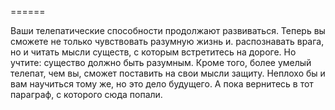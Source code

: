 ======

Ваши телепатические способности продолжают развиваться. Теперь вы сможете не только чувствовать разумную жизнь и. распознавать врага, но и читать мысли существ, с которым встретитесь на дороге. Но учтите: существо должно быть разумным. Кроме того, более умелый телепат, чем вы, сможет поставить на свои мысли защиту. Неплохо бы и вам научиться тому же, но это дело будущего. А пока вернитесь в тот параграф, с которого сюда попали.

